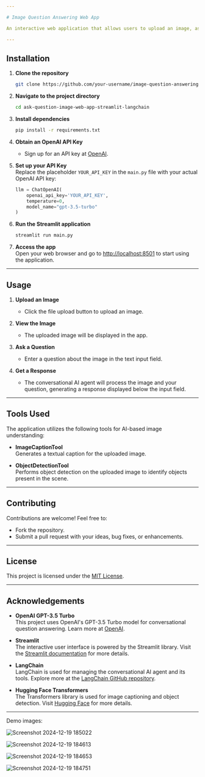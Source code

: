 ```yaml
---

# Image Question Answering Web App

An interactive web application that allows users to upload an image, ask questions about it, and receive AI-generated responses. The app leverages advanced AI models for image captioning, object detection, and conversational question answering.

---
```


## Installation

1. **Clone the repository**  
   ```bash
   git clone https://github.com/your-username/image-question-answering.git
   ```

2. **Navigate to the project directory**  
   ```bash
   cd ask-question-image-web-app-streamlit-langchain
   ```

3. **Install dependencies**  
   ```bash
   pip install -r requirements.txt
   ```

4. **Obtain an OpenAI API Key**  
   - Sign up for an API key at [OpenAI](https://platform.openai.com/).

5. **Set up your API Key**  
   Replace the placeholder `YOUR_API_KEY` in the `main.py` file with your actual OpenAI API key:  
   ```python
   llm = ChatOpenAI(
       openai_api_key='YOUR_API_KEY',
       temperature=0,
       model_name="gpt-3.5-turbo"
   )
   ```

6. **Run the Streamlit application**  
   ```bash
   streamlit run main.py
   ```

7. **Access the app**  
   Open your web browser and go to [http://localhost:8501](http://localhost:8501) to start using the application.

---

## Usage

1. **Upload an Image**  
   - Click the file upload button to upload an image.
   
2. **View the Image**  
   - The uploaded image will be displayed in the app.

3. **Ask a Question**  
   - Enter a question about the image in the text input field.

4. **Get a Response**  
   - The conversational AI agent will process the image and your question, generating a response displayed below the input field.

---

## Tools Used

The application utilizes the following tools for AI-based image understanding:

- **ImageCaptionTool**  
  Generates a textual caption for the uploaded image.

- **ObjectDetectionTool**  
  Performs object detection on the uploaded image to identify objects present in the scene.

---

## Contributing

Contributions are welcome! Feel free to:

- Fork the repository.
- Submit a pull request with your ideas, bug fixes, or enhancements.

---

## License

This project is licensed under the [MIT License](LICENSE).

---

## Acknowledgements

- **OpenAI GPT-3.5 Turbo**  
  This project uses OpenAI's GPT-3.5 Turbo model for conversational question answering. Learn more at [OpenAI](https://platform.openai.com/).

- **Streamlit**  
  The interactive user interface is powered by the Streamlit library. Visit the [Streamlit documentation](https://docs.streamlit.io/) for more details.

- **LangChain**  
  LangChain is used for managing the conversational AI agent and its tools. Explore more at the [LangChain GitHub repository](https://github.com/hwchase17/langchain).

- **Hugging Face Transformers**  
  The Transformers library is used for image captioning and object detection. Visit [Hugging Face](https://huggingface.co/transformers) for more details.

---


Demo images:

![Screenshot 2024-12-19 185022](https://github.com/user-attachments/assets/7cc18447-d95d-448c-82a2-d71ec1941538)

![Screenshot 2024-12-19 184613](https://github.com/user-attachments/assets/9b25b611-0ea2-455d-a5d9-18f18a5325fe)

![Screenshot 2024-12-19 184653](https://github.com/user-attachments/assets/4a90ac09-236f-48d0-995f-f82863c0791e)

![Screenshot 2024-12-19 184751](https://github.com/user-attachments/assets/d95627df-a59e-41ad-9452-5ee5cdf5fa53)
